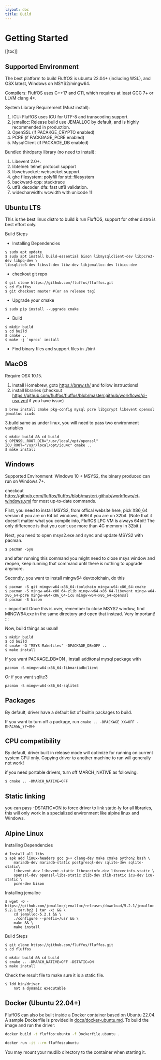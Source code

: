 ```yaml
---
layout: doc
title: Build
---
```


# Getting Started

[[toc]]

## Supported Environment

The best platform to build FluffOS is ubuntu 22.04+ (including WSL), and OSX latest, Windows on MSYS2/mingw64.

Compilers: FluffOS uses C++17 and C11, which requires at least GCC 7+ or LLVM clang 4+.

System Library Requirement (Must install):

1. ICU: FluffOS uses ICU for UTF-8 and transcoding support.
2. jemalloc: Release build use JEMALLOC by default, and is highly recommended in production.
3. OpenSSL (if PACAKGE_CRYPTO enabled)
4. PCRE (if PACKGAGE_PCRE enabled)
5. MysqlClient (if PACKAGE_DB enabled)

Bundled thirdparty library (no need to install):

1. Libevent 2.0+.
2. libtelnet: telnet protocol support
3. libwebsocket: websocket support.
4. ghc filesystem: polyfill for std::filesystem
5. backward-cpp: stacktrace
6. utf8_decoder_dfa: fast utf8 validation.
7. widecharwidth: wcwidth with unicode 11

## Ubuntu LTS

This is the best linux distro to build & run FluffOS, support for other distro is best effort only.

Build Steps

- Installing Dependencies
```shell
$ sudo apt update
$ sudo apt install build-essential bison libmysqlclient-dev libpcre3-dev libpq-dev \
libsqlite3-dev libssl-dev libz-dev libjemalloc-dev libicu-dev
```

- checkout git repo
```shell
$ git clone https://github.com/fluffos/fluffos.git
$ cd fluffos
$ git checkout master #(or an release tag)
```
- Upgrade your cmake
```shell
$ sudo pip install --upgrade cmake
```
- Build
```shell
$ mkdir build
$ cd build
$ cmake ..
$ make -j `nproc` install
```

- Find binary files and support files in ./bin/

## MacOS

Require OSX 10.15.

1. Install Homebrew, goto <https://brew.sh/> and follow instructions!
2. install libraries (checkout <https://github.com/fluffos/fluffos/blob/master/.github/workflows/ci-osx.yml> if you
 have issue)
```shell
$ brew install cmake pkg-config mysql pcre libgcrypt libevent openssl jemalloc icu4c
```
3.build same as under linux, you will need to pass two environment variables
```shell
$ mkdir build && cd build
$ OPENSSL_ROOT_DIR="/usr/local/opt/openssl" ICU_ROOT="/usr/local/opt/icu4c" cmake ..
$ make install
```

## Windows

Supported Environment: Windows 10 + MSYS2, the binary produced can run on Windows 7+.

checkout <https://github.com/fluffos/fluffos/blob/master/.github/workflows/ci-windows.yml> for most up-to-date commands.

First, you need to install MSYS2, from offical website here, pick X86_64 version if you are on 64 bit windows, i686 if you are on 32bit. (Note that it doesn’t matter what you compile into, FluffOS LPC VM is always 64bit! The only difference is that you can’t use more than 4G memory in 32bit.)

Next, you need to open msys2.exe and sync and update MSYS2 with pacman.

```shell
$ pacman -Syu
```

and after running this command you might need to close msys window and reopen, keep running that command until there is nothing to upgrade anymore.

Secondly, you want to install mingw64 devtoolchain, do this

```shell
$ pacman -S git mingw-w64-x86_64-toolchain mingw-w64-x86_64-cmake
$ pacman -S mingw-w64-x86_64-zlib mingw-w64-x86_64-libevent mingw-w64-x86_64-pcre mingw-w64-x86_64-icu mingw-w64-x86_64-openssl
$ pacman -S bison
```

:::important
Once this is over, remember to close MSYS2 window, find MINGW64.exe in the same directory and open that instead. Very Important!
:::

Now, build things as usual!

```shell
$ mkdir build
$ cd build
$ cmake -G "MSYS Makefiles" -DPACKAGE_DB=OFF ..
$ make install
```
If you want PACKAGE_DB=ON , install additonal mysql package with

```shell
pacman -S mingw-w64-x86_64-libmariadbclient
```
Or if you want sqlite3

```shell
pacman -S mingw-w64-x86_64-sqlite3
```

## Packages

By default, driver have a default list of builtin packages to build.

If you want to turn off a package, run `cmake .. -DPACKAGE_XX=OFF -DPACAGE_YY=OFF`

## CPU compatibility

By default, driver built in release mode will optimize for running on current system CPU only. Copying driver to
another machine to run will generally not work!

if you need portable drivers, turn off MARCH_NATIVE as following.

```shell
$ cmake .. -DMARCH_NATIVE=OFF
```

## Static linking

you can pass -DSTATIC=ON to force driver to link static-ly for all libraries, this will only work in a specialized
 environment like alpine linux and Windows.

## Alpine Linux

Installing Dependencies

```shell
# Install all libs
$ apk add linux-headers gcc g++ clang-dev make cmake python2 bash \
    mariadb-dev mariadb-static postgresql-dev sqlite-dev sqlite-static\
    libevent-dev libevent-static libexecinfo-dev libexecinfo-static \
    openssl-dev openssl-libs-static zlib-dev zlib-static icu-dev icu-static \
    pcre-dev bison
```

Installing jemalloc

```shell
$ wget -O - https://github.com/jemalloc/jemalloc/releases/download/5.2.1/jemalloc-5.2.1.tar.bz2 | tar -xj && \
    cd jemalloc-5.2.1 && \
    ./configure --prefix=/usr && \
    make && \
    make install
```

Build Steps

```shell
$ git clone https://github.com/fluffos/fluffos.git
$ cd fluffos

$ mkdir build && cd build
$ cmake .. -DMARCH_NATIVE=OFF -DSTATIC=ON
$ make install
```

Check the result file to make sure it is a static file.

```shell
$ ldd bin/driver
    not a dynamic executable
```

## Docker (Ubuntu 22.04+)

FluffOS can also be built inside a Docker container based on Ubuntu 22.04. A
sample Dockerfile is provided in [docs/docker-ubuntu.md](docker-ubuntu.md).
To build the image and run the driver:

```bash
docker build -t fluffos:ubuntu -f Dockerfile.ubuntu .

docker run -it --rm fluffos:ubuntu
```

You may mount your mudlib directory to the container when starting it.

